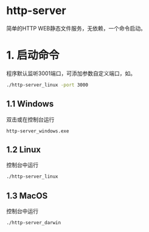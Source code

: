 # http-server

简单的HTTP WEB静态文件服务，无依赖，一个命令启动。


# 1. 启动命令

程序默认监听3001端口，可添加参数自定义端口，如。

```bash
./http-server_linux -port 3000
```

## 1.1 Windows

双击或在控制台运行

```shell
http-server_windows.exe
```

## 1.2 Linux

控制台中运行
```bash
./http-server_linux
```

## 1.3 MacOS

控制台中运行
```bash
./http-server_darwin
```
